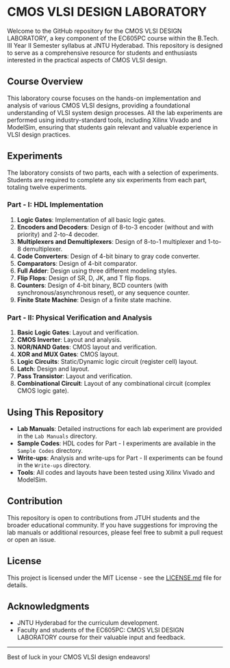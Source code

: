 # CMOS VLSI DESIGN LABORATORY

Welcome to the GitHub repository for the CMOS VLSI DESIGN LABORATORY, a key component of the EC605PC course within the B.Tech. III Year II Semester syllabus at JNTU Hyderabad. This repository is designed to serve as a comprehensive resource for students and enthusiasts interested in the practical aspects of CMOS VLSI design.

## Course Overview

This laboratory course focuses on the hands-on implementation and analysis of various CMOS VLSI designs, providing a foundational understanding of VLSI system design processes. All the lab experiments are performed using industry-standard tools, including Xilinx Vivado and ModelSim, ensuring that students gain relevant and valuable experience in VLSI design practices.

## Experiments

The laboratory consists of two parts, each with a selection of experiments. Students are required to complete any six experiments from each part, totaling twelve experiments.

### Part - I: HDL Implementation

1. **Logic Gates**: Implementation of all basic logic gates.
2. **Encoders and Decoders**: Design of 8-to-3 encoder (without and with priority) and 2-to-4 decoder.
3. **Multiplexers and Demultiplexers**: Design of 8-to-1 multiplexer and 1-to-8 demultiplexer.
4. **Code Converters**: Design of 4-bit binary to gray code converter.
5. **Comparators**: Design of 4-bit comparator.
6. **Full Adder**: Design using three different modeling styles.
7. **Flip Flops**: Design of SR, D, JK, and T flip flops.
8. **Counters**: Design of 4-bit binary, BCD counters (with synchronous/asynchronous reset), or any sequence counter.
9. **Finite State Machine**: Design of a finite state machine.

### Part - II: Physical Verification and Analysis

1. **Basic Logic Gates**: Layout and verification.
2. **CMOS Inverter**: Layout and analysis.
3. **NOR/NAND Gates**: CMOS layout and verification.
4. **XOR and MUX Gates**: CMOS layout.
5. **Logic Circuits**: Static/Dynamic logic circuit (register cell) layout.
6. **Latch**: Design and layout.
7. **Pass Transistor**: Layout and verification.
8. **Combinational Circuit**: Layout of any combinational circuit (complex CMOS logic gate).

## Using This Repository

- **Lab Manuals**: Detailed instructions for each lab experiment are provided in the `Lab Manuals` directory.
- **Sample Codes**: HDL codes for Part - I experiments are available in the `Sample Codes` directory.
- **Write-ups**: Analysis and write-ups for Part - II experiments can be found in the `Write-ups` directory.
- **Tools**: All codes and layouts have been tested using Xilinx Vivado and ModelSim.

## Contribution

This repository is open to contributions from JTUH students and the broader educational community. If you have suggestions for improving the lab manuals or additional resources, please feel free to submit a pull request or open an issue.

## License

This project is licensed under the MIT License - see the [LICENSE.md](LICENSE) file for details.

## Acknowledgments

- JNTU Hyderabad for the curriculum development.
- Faculty and students of the EC605PC: CMOS VLSI DESIGN LABORATORY course for their valuable input and feedback.

---

Best of luck in your CMOS VLSI design endeavors!

